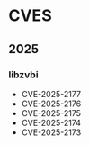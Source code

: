 # CVES

## 2025
### libzvbi
- CVE-2025-2177
- CVE-2025-2176
- CVE-2025-2175
- CVE-2025-2174
- CVE-2025-2173